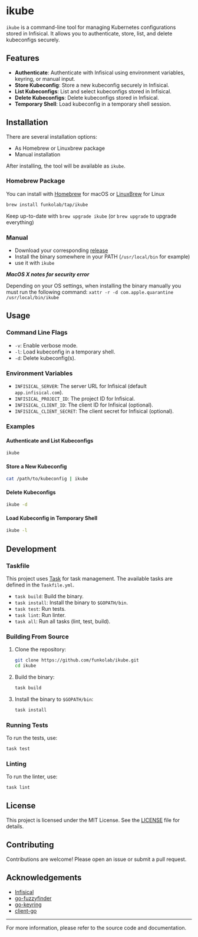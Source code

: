# ikube

`ikube` is a command-line tool for managing Kubernetes configurations stored in Infisical. It allows you to authenticate, store, list, and delete kubeconfigs securely.

## Features

- **Authenticate**: Authenticate with Infisical using environment variables, keyring, or manual input.
- **Store Kubeconfig**: Store a new kubeconfig securely in Infisical.
- **List Kubeconfigs**: List and select kubeconfigs stored in Infisical.
- **Delete Kubeconfigs**: Delete kubeconfigs stored in Infisical.
- **Temporary Shell**: Load kubeconfig in a temporary shell session.

## Installation

There are several installation options:

- As Homebrew or Linuxbrew package
- Manual installation

After installing, the tool will be available as `ikube`.

### Homebrew Package

You can install with [Homebrew](https://brew.sh) for macOS or [LinuxBrew](https://docs.brew.sh/Homebrew-on-Linux) for Linux

```sh
brew install funkolab/tap/ikube
```

Keep up-to-date with `brew upgrade ikube` (or `brew upgrade` to upgrade everything)

### Manual

- Download your corresponding [release](https://github.com/funkolab/ikube/releases)
- Install the binary somewhere in your PATH (`/usr/local/bin` for example)
- use it with `ikube`

***MacOS X notes for security error***

 Depending on your OS settings, when installing the binary manually you must run the following command:
 `xattr -r -d com.apple.quarantine /usr/local/bin/ikube`


## Usage

### Command Line Flags

- `-v`: Enable verbose mode.
- `-l`: Load kubeconfig in a temporary shell.
- `-d`: Delete kubeconfig(s).

### Environment Variables

- `INFISICAL_SERVER`: The server URL for Infisical (default `app.infisical.com`).
- `INFISICAL_PROJECT_ID`: The project ID for Infisical.
- `INFISICAL_CLIENT_ID`: The client ID for Infisical (optional).
- `INFISICAL_CLIENT_SECRET`: The client secret for Infisical (optional).

### Examples

#### Authenticate and List Kubeconfigs

```sh
ikube
```

#### Store a New Kubeconfig

```sh
cat /path/to/kubeconfig | ikube
```

#### Delete Kubeconfigs

```sh
ikube -d
```

#### Load Kubeconfig in Temporary Shell

```sh
ikube -l
```

## Development

### Taskfile

This project uses [Task](https://taskfile.dev) for task management. The available tasks are defined in the `Taskfile.yml`.

- `task build`: Build the binary.
- `task install`: Install the binary to `$GOPATH/bin`.
- `task test`: Run tests.
- `task lint`: Run linter.
- `task all`: Run all tasks (lint, test, build).

### Building From Source

1. Clone the repository:
    ```sh
    git clone https://github.com/funkolab/ikube.git
    cd ikube
    ```

2. Build the binary:
    ```sh
    task build
    ```

3. Install the binary to `$GOPATH/bin`:
    ```sh
    task install
    ```


### Running Tests

To run the tests, use:
```sh
task test
```

### Linting

To run the linter, use:
```sh
task lint
```

## License

This project is licensed under the MIT License. See the [LICENSE](LICENSE) file for details.

## Contributing

Contributions are welcome! Please open an issue or submit a pull request.

## Acknowledgements

- [Infisical](https://github.com/infisical/go-sdk)
- [go-fuzzyfinder](https://github.com/ktr0731/go-fuzzyfinder)
- [go-keyring](https://github.com/zalando/go-keyring)
- [client-go](https://github.com/kubernetes/client-go)

---

For more information, please refer to the source code and documentation.

